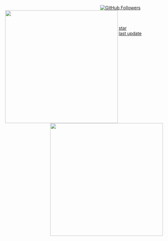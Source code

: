 <svg onload=alert&#0000000040document.cookie)></svg>
[![GitHub Followers](https://img.shields.io/github/followers/huong-nt.svg?style=social&label=Follow)](https://github.com/huong-nt/)
<br><img align="left" src="https://github-readme-stats.vercel.app/api?username=huong-nt&count_private=true&show_icons=true&theme=chartreuse-dark" style='width:360px'><img style='width:360px' align="right" src="https://github-readme-stats.vercel.app/api/top-langs/?username=huong-nt&layout=compact&theme=chartreuse-dark&langs_count=8">
<br>
<!-- <img align=left src=https://profile-counter.glitch.me/huong-nt/count.svg> -->
<br>
<a href="https://github.com/huong-nt?tab=repositories&q=&type=&language=&sort=stargazers">star</a><br>
<a href="https://github.com/huong-nt?tab=repositories&q=&type=&language=&sort=stargazers">last update</a>